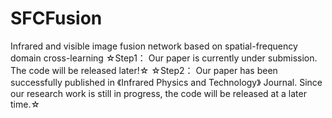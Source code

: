 # SFCFusion
Infrared and visible image fusion network based on spatial-frequency domain cross-learning
☆Step1： Our paper is currently under submission. The code will be released later!☆
☆Step2： Our paper has been successfully published in 《Infrared Physics and Technology》 Journal. Since our research work is still in progress, the code will be released at a later time.☆
